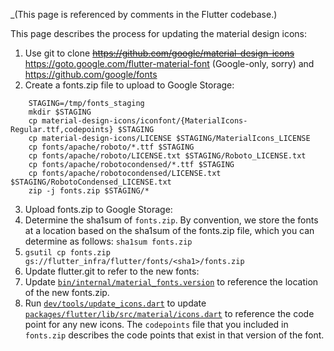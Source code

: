 _(This page is referenced by comments in the Flutter codebase.)

This page describes the process for updating the material design icons:

 1. Use git to clone ~~https://github.com/google/material-design-icons~~ https://goto.google.com/flutter-material-font (Google-only, sorry) and https://github.com/google/fonts
 2. Create a fonts.zip file to upload to Google Storage:
```
    STAGING=/tmp/fonts_staging
    mkdir $STAGING
    cp material-design-icons/iconfont/{MaterialIcons-Regular.ttf,codepoints} $STAGING
    cp material-design-icons/LICENSE $STAGING/MaterialIcons_LICENSE
    cp fonts/apache/roboto/*.ttf $STAGING
    cp fonts/apache/roboto/LICENSE.txt $STAGING/Roboto_LICENSE.txt
    cp fonts/apache/robotocondensed/*.ttf $STAGING
    cp fonts/apache/robotocondensed/LICENSE.txt $STAGING/RobotoCondensed_LICENSE.txt
    zip -j fonts.zip $STAGING/*
```

 3. Upload fonts.zip to Google Storage:
  1. Determine the sha1sum of `fonts.zip`.  By convention, we store the fonts at a location based on the sha1sum of the fonts.zip file, which you can determine as follows: `sha1sum fonts.zip`
  2. `gsutil cp fonts.zip gs://flutter_infra/flutter/fonts/<sha1>/fonts.zip`
 4. Update flutter.git to refer to the new fonts:
  1. Update [`bin/internal/material_fonts.version`](https://github.com/flutter/flutter/blob/master/bin/internal/material_fonts.version) to reference the location of the new fonts.zip.
  2. Run [`dev/tools/update_icons.dart`](https://github.com/flutter/flutter/blob/master/dev/tools/update_icons.dart) to update [`packages/flutter/lib/src/material/icons.dart`](https://github.com/flutter/flutter/blob/master/packages/flutter/lib/src/material/icons.dart) to reference the code point for any new icons.  The `codepoints` file that you included in `fonts.zip` describes the code points that exist in that version of the font.